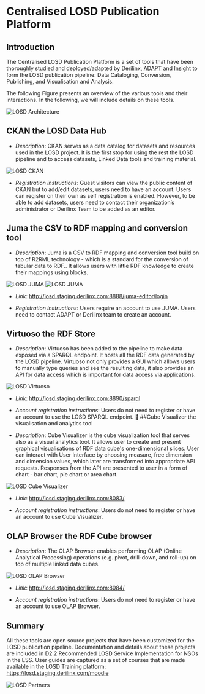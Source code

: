 # Centralised LOSD Publication Platform

## Introduction

The Centralised LOSD Publication Platform is a set of tools that have been thoroughly studied and deployed/adapted by [Derilinx](https://derilinx.com/), [ADAPT](https://www.adaptcentre.ie/) and [Insight](https://www.insight-centre.org/) to form the LOSD publication pipeline: Data Cataloging, Conversion, Publishing, and Visualisation and Analysis.

The following Figure presents an overview of the various tools and their interactions. In the following, we will include details on these tools.

![LOSD Architecture](architecture_losd.png)

## CKAN the LOSD Data Hub

- *Description*: CKAN serves as a data catalog for datasets and resources used in the LOSD project. It is the first stop for using the rest the LOSD pipeline and to access datasets, Linked Data tools and training material.

![LOSD CKAN](ckan_losd.png)

- *Registration instructions*: Guest visitors can view the public content of CKAN but to add/edit datasets, users need to have an account. Users can register on their own as self registration is enabled. However, to be able to add datasets, users need to contact their organization’s administrator or Derilinx Team to be added as an editor.


## Juma the CSV to RDF mapping and conversion tool

- *Description*: Juma is a CSV to RDF mapping and conversion tool build on top of R2RML technology - which is a standard for the conversion of tabular data to RDF.. It allows users with little RDF knowledge to create their mappings using blocks.

![LOSD JUMA](juma1_losd.png)
![LOSD JUMA](juma2_losd.png)

- *Link*: http://losd.staging.derilinx.com:8888/juma-editor/login

- *Registration instructions*: Users require an account to use JUMA. Users need to contact ADAPT or Derilinx team to create an account.

## Virtuoso the RDF Store

- *Description*: Virtuoso has been added to the pipeline to make data exposed via a SPARQL endpoint. It hosts all the RDF data generated by the LOSD pipeline. Virtuoso not only provides a GUI which allows users to manually type queries and see the resulting data, it also provides an API for data access which is important for data access via applications.  

![LOSD Virtuoso](virtuoso_losd.png)


- *Link*: http://losd.staging.derilinx.com:8890/sparql

- *Account registration instructions*: Users do not need to register or have an account to use the LOSD SPARQL endpoint.

##Cube Visualizer the visualisation and analytics tool

- *Description*: Cube Visualizer is the cube visualization tool that serves also as a visual analytics tool. It allows user to create and present graphical visualisations of RDF data cube's one-dimensional slices. User can interact with User Interface by choosing measure, free dimension and dimension values, which later are transformed into appropriate API requests. Responses from the API are presented to user in a form of chart - bar chart, pie chart or area chart.

![LOSD Cube Visualizer](cubeviz_losd.png)


- *Link*: http://losd.staging.derilinx.com:8083/

- *Account registration instructions*: Users do not need to register or have an account to use Cube Visualizer.


## OLAP Browser the RDF Cube browser

- *Description*: The OLAP Browser enables performing OLAP (Online Analytical Processing) operations (e.g. pivot, drill-down, and roll-up) on top of multiple linked data cubes.

![LOSD OLAP Browser](olapB_losd.png)


- *Link*: http://losd.staging.derilinx.com:8084/

- *Account registration instructions*: Users do not need to register or have an account to use OLAP Browser.

## Summary

All these tools are open source projects that have been customized for the LOSD publication pipeline. Documentation and details about these projects are included in D2.2 Recommended LOSD Service Implementation for NSOs in the ESS. User guides are captured as a set of courses that are made available in the LOSD Training platform: https://losd.staging.derilinx.com/moodle


![LOSD Partners](partners_losd.png)
